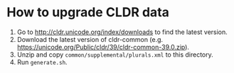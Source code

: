 # How to upgrade CLDR data

1.  Go to http://cldr.unicode.org/index/downloads to find the latest version.
1.  Download the latest version of cldr-common (e.g. https://unicode.org/Public/cldr/39/cldr-common-39.0.zip).
1.  Unzip and copy `common/supplemental/plurals.xml` to this directory.
1.  Run `generate.sh`.
